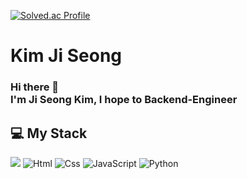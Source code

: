 

[![Solved.ac Profile](http://mazassumnida.wtf/api/v2/generate_badge?boj=lears98)](https://solved.ac/lears98/)

# Kim Ji Seong
### Hi there 👋 </br>I'm Ji Seong Kim, I hope to Backend-Engineer

## 💻 My Stack
<img src="https://img.shields.io/badge/Spring%20Boot-6DB33F?style=for-the-badge&logo=Spring%20Boot&logoColor=black"/> <img alt="Html" src ="https://img.shields.io/badge/HTML5-E34F26.svg?&style=for-the-badge&logo=HTML5&logoColor=white"/> 
<img alt="Css" src ="https://img.shields.io/badge/CSS3-1572B6.svg?&style=for-the-badge&logo=CSS3&logoColor=white"/> <img alt="JavaScript" src ="https://img.shields.io/badge/JavaScriipt-F7DF1E.svg?&style=for-the-badge&logo=JavaScript&logoColor=black"/> 
<img alt="Python" src ="https://img.shields.io/badge/Python-3776AB.svg?&style=for-the-badge&logo=Python&logoColor=white"/> 

